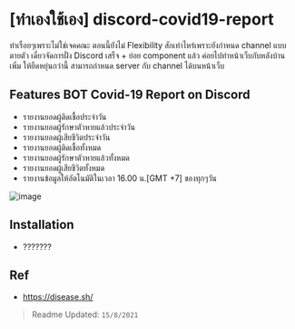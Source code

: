 # [ทำเองใช้เอง] discord-covid19-report
ทำเรื่อยๆเพราะไม่ใช่เจคคณะ ตอนนี้ยังไม่ Flexibility สักเท่าไหร่เพราะยังกำหนด channel แบบตายตัว 
เดี๋ยวจัดการฝั่ง Discord เสร็จ + ย่อย component แล้ว ค่อยไปทำหน้าเว็บกับหลังบ้านเพิ่ม ให้ยืดหยุ่นกว่านี้ 
สามารถกำหนด server กับ channel ได้บนหน้าเว็บ

## Features BOT Covid-19 Report on Discord
- รายงานยอดผู้ติดเชื้อประจำวัน
- รายงานยอดผู้รักษาตัวหายแล้วประจำวัน
- รายงานยอดผู้เสียชีวิตประจำวัน
- รายงานยอดผู้ติดเชื้อทั้งหมด
- รายงานยอดผู้รักษาตัวหายแล้วทั้งหมด
- รายงานยอดผู้เสียชีวิตทั้งหมด
- รายงานข้อมูลให้อัตโนมัติในเวลา 16.00 น.[GMT +7] ของทุกๆวัน

![image](https://user-images.githubusercontent.com/41195318/129472619-4cbe39d4-a044-4e5f-b34d-0a0823b8382c.png)


## Installation
- ???????

## Ref
- https://disease.sh/

> Readme Updated: `15/8/2021`
